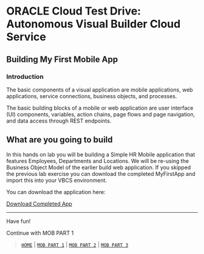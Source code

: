 # ORACLE Cloud Test Drive: Autonomous Visual Builder Cloud Service

## Building My First Mobile App

### Introduction
The basic components of a visual application are mobile applications, web applications, service connections, business objects, and processes.

The basic building blocks of a mobile or web application are user interface (UI) components, variables, action chains, page flows and page navigation, and data access through REST endpoints.

## What are you going to build
In this hands on lab you will be building a Simple HR Mobile application that features Employees, Departments and Locations.
We will be re-using the Business Object Model of the earlier build web application. If you skipped the previous lab exercise you can download the completed MyFirstApp and import this into your VBCS environment.

You can download the application here: 

[Download Completed App](resources/materials/MyFirstApp.zip "Finished Application")

----
Have fun!   

Continue with MOB PART 1

> [`HOME`](README.md) | [`MOB PART 1`](WebApp/MOB_PART_1.md) | [`MOB PART 2`](WebApp/MOB_PART_2.md) | [`MOB PART 3`](WebApp/MOB_PART_3.md)


